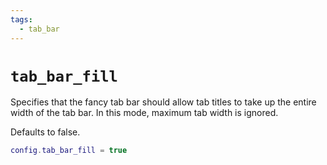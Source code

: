 ```yaml
---
tags:
  - tab_bar
---
```

# `tab_bar_fill`

Specifies that the fancy tab bar should allow tab titles
to take up the entire width of the tab bar.
In this mode, maximum tab width is ignored.

Defaults to false.

```lua
config.tab_bar_fill = true
```
